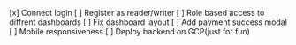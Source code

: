 [x] Connect login
[ ] Register as reader/writer
[ ] Role based access to diffrent dashboards
[ ] Fix dashboard layout
[ ] Add payment success modal
[ ] Mobile responsiveness
[ ] Deploy backend on GCP(just for fun)
